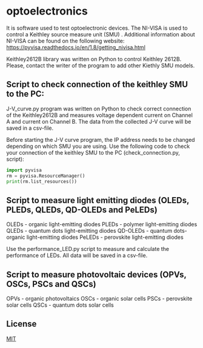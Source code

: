 # optoelectronics
It is software used to test optoelectronic devices.
The NI-VISA is used to control a Keithley  source measure unit (SMU) .  Additional information about NI-VISA can be found on the following website: https://pyvisa.readthedocs.io/en/1.8/getting_nivisa.html

Keithley2612B library was written on Python to control Keithley 2612B.
Please, contact the writer of the program to add other Kiethly SMU models.

## Script to check connection of the keithley SMU to the PC:

J-V_curve.py program was written on Python to check correct connection of the Keithley2612B and measures voltage dependent current on Channel A and current on Channel B. The data from the collected J-V curve will be saved in a csv-file.

Before starting the J-V curve program, the IP address needs to be changed depending on which SMU you are using. Use the following code to check your connection of the keithley SMU to the PC (check_connection.py, script):
```python
import pyvisa
rm = pyvisa.ResourceManager()
print(rm.list_resources())
```

## Script to measure light emitting diodes (OLEDs, PLEDs, QLEDs, QD-OLEDs and PeLEDs)
OLEDs - organic light-emitting diodes
PLEDs - polymer light-emitting diodes
QLEDs - quantum dots light-emitting diodes
QD-OLEDs - quantum dots-organic light-emitting diodes
PeLEDs - perovskite light-emitting diodes

Use the performance_LED.py script to measure and calculate  the performance of LEDs. 
All data will be saved in a csv-file.

## Script to measure photovoltaic devices (OPVs, OSCs, PSCs and QSCs)
OPVs - organic photovoltaics
OSCs - organic solar cells
PSCs - perovskite solar cells
QSCs - quantum dots solar cells

## License
[MIT](https://github.com/SDayneko/optoelectronics/blob/main/LICENSE)